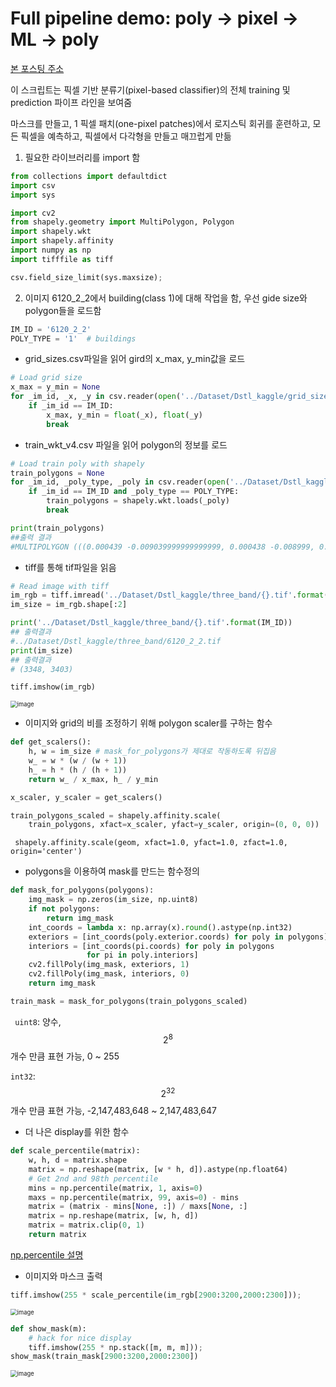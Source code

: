 # Full pipeline demo: poly -> pixel -> ML -> poly

[본 포스팅 주소]( https://www.kaggle.com/lopuhin/full-pipeline-demo-poly-pixels-ml-poly )

이 스크립트는 픽셀 기반 분류기(pixel-based classifier)의 전체 training 및 prediction 파이프 라인을 보여줌

마스크를 만들고, 1 픽셀 패치(one-pixel patches)에서 로지스틱 회귀를 훈련하고, 모든 픽셀을 예측하고, 픽셀에서 다각형을 만들고 매끄럽게 만듦



1. 필요한 라이브러리를 import 함

```python
from collections import defaultdict
import csv
import sys

import cv2
from shapely.geometry import MultiPolygon, Polygon
import shapely.wkt
import shapely.affinity
import numpy as np
import tifffile as tiff

csv.field_size_limit(sys.maxsize);
```



2. 이미지 6120_2_2에서 building(class 1)에 대해 작업을 함, 우선 gide size와 polygon들을 로드함

```python
IM_ID = '6120_2_2'
POLY_TYPE = '1'  # buildings
```

- grid_sizes.csv파일을 읽어 gird의 x_max, y_min값을 로드

```python
# Load grid size
x_max = y_min = None
for _im_id, _x, _y in csv.reader(open('../Dataset/Dstl_kaggle/grid_sizes.csv')):
    if _im_id == IM_ID:
        x_max, y_min = float(_x), float(_y)
        break
```

- train_wkt_v4.csv 파일을 읽어 polygon의 정보를 로드

```python
# Load train poly with shapely
train_polygons = None
for _im_id, _poly_type, _poly in csv.reader(open('../Dataset/Dstl_kaggle/train_wkt_v4.csv')):
    if _im_id == IM_ID and _poly_type == POLY_TYPE:
        train_polygons = shapely.wkt.loads(_poly)
        break
```

```python
print(train_polygons)
##출력 결과
#MULTIPOLYGON (((0.000439 -0.009039999999999999, 0.000438 -0.008999, 0.000637 -0.008985999999999999, 0.000644 -0.009039999999999999, 0.000439 -0.009039999999999999)), ((0.008607999999999999 -0.009039999999999999, 0.008564 -0.008978, 0.008666 -0.008906000000000001, 0.008770999999999999 -0.009039999999999999, ...
```

- tiff를 통해 tif파일을 읽음

```python
# Read image with tiff
im_rgb = tiff.imread('../Dataset/Dstl_kaggle/three_band/{}.tif'.format(IM_ID)).transpose([1, 2, 0])
im_size = im_rgb.shape[:2]
```

```python
print('../Dataset/Dstl_kaggle/three_band/{}.tif'.format(IM_ID))
## 출력결과
#../Dataset/Dstl_kaggle/three_band/6120_2_2.tif
print(im_size)
## 출력결과
# (3348, 3403)
```

```python
tiff.imshow(im_rgb)
```

<img src="https://user-images.githubusercontent.com/61573968/80912319-220b1e00-8d77-11ea-873b-a83d692942b0.png" alt="image" style="zoom:67%;" />



- 이미지와 grid의 비를 조정하기 위해 polygon scaler를 구하는 함수

```python
def get_scalers():
    h, w = im_size # mask_for_polygons가 제대로 작동하도록 뒤집음
    w_ = w * (w / (w + 1))
    h_ = h * (h / (h + 1))
    return w_ / x_max, h_ / y_min

x_scaler, y_scaler = get_scalers()

train_polygons_scaled = shapely.affinity.scale(
    train_polygons, xfact=x_scaler, yfact=y_scaler, origin=(0, 0, 0))

```

` shapely.affinity.scale(geom, xfact=1.0, yfact=1.0, zfact=1.0, origin='center')`

- polygons을 이용하여 mask를 만드는 함수정의

```python
def mask_for_polygons(polygons):
    img_mask = np.zeros(im_size, np.uint8)
    if not polygons:
        return img_mask
    int_coords = lambda x: np.array(x).round().astype(np.int32)
    exteriors = [int_coords(poly.exterior.coords) for poly in polygons]
    interiors = [int_coords(pi.coords) for poly in polygons
                 for pi in poly.interiors]
    cv2.fillPoly(img_mask, exteriors, 1)
    cv2.fillPoly(img_mask, interiors, 0)
    return img_mask

train_mask = mask_for_polygons(train_polygons_scaled)

```

` uint8`: 양수, $$ 2^8 $$개수 만큼 표현 가능, 0 ~ 255

`int32`: $$ 2^{32} $$개수 만큼 표현 가능, -2,147,483,648 ~ 2,147,483,647

- 더 나은 display를 위한 함수

```python
def scale_percentile(matrix):
    w, h, d = matrix.shape
    matrix = np.reshape(matrix, [w * h, d]).astype(np.float64)
    # Get 2nd and 98th percentile
    mins = np.percentile(matrix, 1, axis=0)
    maxs = np.percentile(matrix, 99, axis=0) - mins
    matrix = (matrix - mins[None, :]) / maxs[None, :]
    matrix = np.reshape(matrix, [w, h, d])
    matrix = matrix.clip(0, 1)
    return matrix

```

[np.percentile 설명]( https://docs.scipy.org/doc/numpy/reference/generated/numpy.percentile.html )

- 이미지와 마스크 출력

```python
tiff.imshow(255 * scale_percentile(im_rgb[2900:3200,2000:2300]));

```

<img src="https://user-images.githubusercontent.com/61573968/80913903-14f42c00-8d83-11ea-9c99-d2d61727629b.png" alt="image" style="zoom:67%;" />

```python
def show_mask(m):
    # hack for nice display
    tiff.imshow(255 * np.stack([m, m, m]));
show_mask(train_mask[2900:3200,2000:2300])

```

<img src="https://user-images.githubusercontent.com/61573968/80913942-44a33400-8d83-11ea-8ea8-7251932a6d39.png" alt="image" style="zoom:67%;" />
